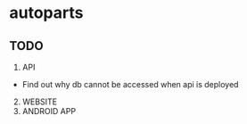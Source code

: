 # autoparts

## TODO
1. API
  - Find out why db cannot be accessed when api is deployed
  
2. WEBSITE
3. ANDROID APP
